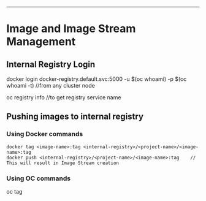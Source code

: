 ---
# Image and Image Stream Management

## Internal Registry Login

docker login docker-registry.default.svc:5000 -u $(oc whoami) -p $(oc whoami -t)   //from any cluster node

oc registry info   //to get registry service name

## Pushing images to internal registry

### Using Docker commands

    docker tag <image-name>:tag <internal-registry>/<project-name>/<image-name>:tag 
    docker push <internal-registry>/<project-name>/<image-name>:tag    // This will result in Image Stream creation 
  
### Using OC commands
oc tag 



